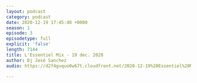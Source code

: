 ```yaml
---
layout: podcast
category: podcast
date: 2020-12-19 17:45:48 +0000
season: 1
episode: 3
episodetype: full
explicit: 'false'
length: 7144
title: L'Essentiel Mix - 19 dec. 2020
author: Dj José Sanchez
audio: https://d2f4gvquo0w67t.cloudfront.net/2020-12-19%20Essentiel%20Mix.mp3

---
```

